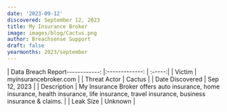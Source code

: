 ```yaml
---
date: '2023-09-12'
discovered: September 12, 2023
title: My Insurance Broker
image: images/blog/Cactus.png
author: Breachsense Support
draft: false
yearmonths: 2023/september
---
```


| Data Breach Report------------:     |:-------------:    | :-----:|
| Victim      | myinsurancebroker.com      | 
| Threat Actor      | Cactus      | 
| Date Discovered      | Sep 12, 2023      | 
| Description      | My Insurance Broker offers auto insurance, home insurance, health insurance, life insurance, travel insurance, business insurance & claims.      | 
| Leak Size      | Unknown      | 

